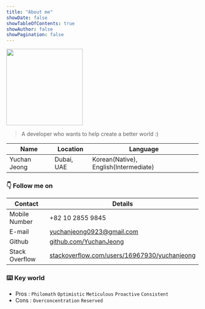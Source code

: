```yaml
---
title: "About me"
showDate: false
showTableOfContents: true
showAuthor: false
showPagination: false
---
```


<img src="https://user-images.githubusercontent.com/84524514/167863098-414650df-4075-4b94-b5be-f37bef90e4d5.png" width="200"/>

> A developer who wants to help create a better world :)

| Name         | Location   | Language                              |
| ------------ | ---------- | ------------------------------------- |
| Yuchan Jeong | Dubai, UAE | Korean(Native), English(Intermediate) |

### 👇 Follow me on

| Contact        | Details                                                                                              |
| -------------- | ---------------------------------------------------------------------------------------------------- |
| Mobile Number  | +82 10 2855 9845                                                                                     |
| E-mail         | [yuchanjeong0923@gmail.com](mailto:yuchanjeong0923@gmail.com)                                        |
| Github         | [github.com/YuchanJeong](https://github.com/YuchanJeong)                                             |
| Stack Overflow | [stackoverflow.com/users/16967930/yuchanjeong](https://stackoverflow.com/users/16967930/yuchanjeong) |

### ⌨️ Key world

- Pros : `Philomath` `Optimistic` `Meticulous` `Proactive` `Consistent`
- Cons : `Overconcentration` `Reserved`
